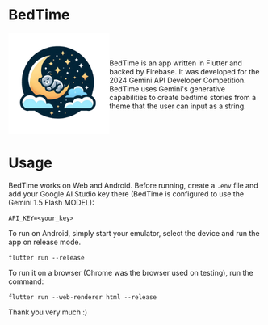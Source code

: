 # BedTime
<img align="left" src="assets/images/logo.png" alt="BedTime logo" width="200" height="200">
<br><br><br>BedTime is an app written in Flutter and backed by Firebase. It was developed for the 2024 Gemini API Developer Competition.
BedTime uses Gemini's generative capabilities to create bedtime stories from a theme that the user can input as a string.

<br><br>

# Usage
BedTime works on Web and Android. Before running, create a `.env` file and add your Google AI Studio key there (BedTime is configured to use the Gemini 1.5 Flash MODEL):
```
API_KEY=<your_key>
```

To run on Android, simply start your emulator, select the device and run the app on release mode.
```
flutter run --release
```

To run it on a browser (Chrome was the browser used on testing), run the command:
```
flutter run --web-renderer html --release
```

Thank you very much :)
